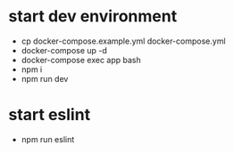 
# start dev environment

- cp docker-compose.example.yml docker-compose.yml
- docker-compose up -d
- docker-compose exec app bash
- npm i
- npm run dev

# start eslint
 
- npm run eslint
